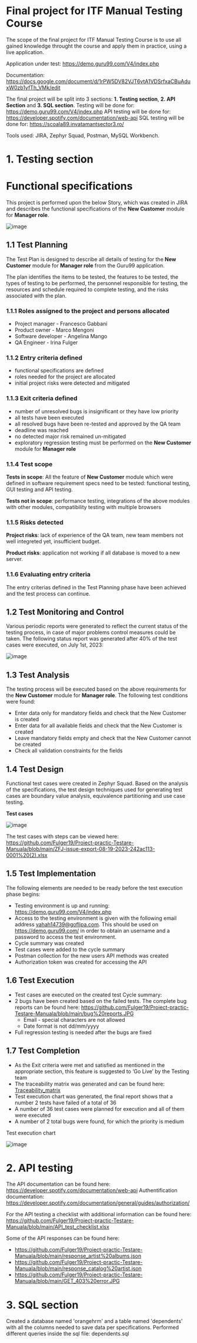 # Final project for ITF Manual Testing Course
The scope of the final project for ITF Manual Testing Course is to use all gained knowledge throught the course and apply them in practice, using a live application.

Application under test: https://demo.guru99.com/V4/index.php

Documentation: https://docs.google.com/document/d/1rPW5DV82VJT6vtA1VDSrfxaCBuAduxW0zb1yfTh_VMk/edit

The final project will be split into 3 sections: **1. Testing section**, **2. API Section** and **3. SQL section**.
Testing will be done for: https://demo.guru99.com/V4/index.php
API testing will be done for: https://developer.spotify.com/documentation/web-api
SQL testing will be done for: https://scoala89.invatamantsector3.ro/

Tools used: JIRA, Zephyr Squad, Postman, MySQL Workbench.

# 1. Testing section

# Functional specifications
This project is performed upon the below Story, which was created in JIRA and describes the functional specifications of the **New Customer** module for **Manager role**.

![image](https://github.com/Fulger19/Proiect-practic-Testare-Manuala/assets/135150028/399351a1-9b17-4f7b-881c-bf7fc5a1b48e)


## 1.1 Test Planning
The Test Plan is designed to describe all details of testing for the **New Customer** module for **Manager role** from the Guru99 application.

The plan identifies the items to be tested, the features to be tested, the types of testing to be performed, the personnel responsible for testing, the resources and schedule required to complete testing, and the risks associated with the plan.

### 1.1.1 Roles assigned to the project and persons allocated
- Project manager - Francesco Gabbani
- Product owner - Marco Mengoni
- Software developer - Angelina Mango
- QA Engineer - Irina Fulger

### 1.1.2 Entry criteria defined
- functional specifications are defined
- roles needed for the project are allocated
- initial project risks were detected and mitigated

### 1.1.3 Exit criteria defined
- number of unresolved bugs is insignificant or they have low priority
- all tests have been executed
- all resolved bugs have been re-tested and approved by the QA team
- deadline was reached
- no detected major risk remained un-mitigated
- exploratory regression testing must be performed on the **New Customer** module for **Manager role**
  
### 1.1.4 Test scope

**Tests in scope**: All the feature of **New Customer** module which were defined in software requirement specs need to be tested: functional testing, GUI testing and API testing.

**Tests not in scope**: performance testing, integrations of the above modules with other modules, compatibility testing with multiple browsers

### 1.1.5 Risks detected
**Project risks**: lack of experience of the QA team, new team members not well integreted yet, insufficient budget.

**Product risks**: application not working if all database is moved to a new server.

### 1.1.6 Evaluating entry criteria
The entry criterias defined in the Test Planning phase have been achieved and the test process can continue.

## 1.2 Test Monitoring and Control
Various periodic reports were generated to reflect the current status of the testing process, in case of major problems control measures could be taken. The following status report was generated after 40% of the test cases were executed, on July 1st, 2023:

![image](https://github.com/Fulger19/Proiect-practic-Testare-Manuala/assets/135150028/c2988eb8-b38a-4d13-80f1-ece579b9631b)


## 1.3 Test Analysis
The testing process will be executed based on the above requirements for the **New Customer** module for **Manager role**. The following test conditions were found:

- Enter data only for mandatory fields and check that the New Customer is created
- Enter data for all available fields and check that the New Customer is created
- Leave mandatory fields empty and check that the New Customer cannot be created
- Check all validation constraints for the fields

## 1.4 Test Design

Functional test cases were created in Zephyr Squad. Based on the analysis of the specifications, the test design techniques used for generating test cases are boundary value analysis, equivalence partitioning and use case testing.

**Test cases**

![image](https://github.com/Fulger19/Proiect-practic-Testare-Manuala/assets/135150028/2458ad39-98f3-443c-b794-e56e7b3b4d51)

The test cases with steps can be viewed here: https://github.com/Fulger19/Proiect-practic-Testare-Manuala/blob/main/ZFJ-issue-export-08-19-2023-242ac113-0001%20(2).xlsx

## 1.5 Test Implementation
The following elements are needed to be ready before the test execution phase begins:

- Testing environment is up and running: https://demo.guru99.com/V4/index.php
- Access to the testing environment is given with the following email address vahah14739@goflipa.com. This should be used on https://demo.guru99.com/ in order to obtain an username and a password to access the test environment.
- Cycle summary was created
- Test cases were added to the cycle summary
- Postman collection for the new users API methods was created
- Authorization token was created for accessing the API

## 1.6 Test Execution
- Test cases are executed on the created test Cycle summary: 
- 2 bugs have been created based on the failed tests. The complete bug reports can be found here: https://github.com/Fulger19/Proiect-practic-Testare-Manuala/blob/main/bug%20reports.JPG
    - Email - special characters are not allowed
    - Date format is not dd/mm/yyyy
- Full regression testing is needed after the bugs are fixed

## 1.7 Test Completion
- As the Exit criteria were met and satisfied as mentioned in the appropriate section, this feature is suggested to ‘Go Live’ by the Testing team
- The traceability matrix was generated and can be found here: [Traceability_matrix](https://github.com/Fulger19/Proiect-practic-Testare-Manuala/blob/main/Traceability_matrix_Guru99.xlsx)
- Test execution chart was generated, the final report shows that a number 2 tests have failed of a total of 36
- A number of 36 test cases were planned for execution and all of them were executed
- A number of 2 total bugs were found, for which the priority is medium

Test execution chart

![image](https://github.com/Fulger19/Proiect-practic-Testare-Manuala/assets/135150028/87704713-be30-4be2-889c-4f0457f4bd0d)

# 2. API testing

The API documentation can be found here: https://developer.spotify.com/documentation/web-api
Authentification documentation: https://developer.spotify.com/documentation/general/guides/authorization/

For the API testing a checklist with additional information can be found here: https://github.com/Fulger19/Proiect-practic-Testare-Manuala/blob/main/API_test_checklist.xlsx

Some of the API responses can be found here: 
- https://github.com/Fulger19/Proiect-practic-Testare-Manuala/blob/main/response_artist%20albums.json
- https://github.com/Fulger19/Proiect-practic-Testare-Manuala/blob/main/response_catalog%20artist.json
- https://github.com/Fulger19/Proiect-practic-Testare-Manuala/blob/main/GET_403%20error.JPG

# 3. SQL section

Created a database named 'orangehrm' and a table named 'dependents' with all the columns needed to save data per specifications. Performed different queries inside the sql file: dependents.sql
  
